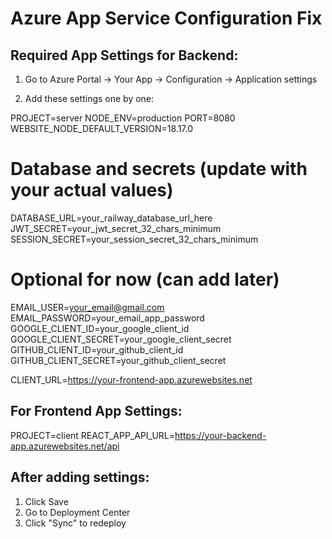 # Azure App Service Configuration Fix

## Required App Settings for Backend:

1. Go to Azure Portal → Your App → Configuration → Application settings

2. Add these settings one by one:

PROJECT=server
NODE_ENV=production
PORT=8080
WEBSITE_NODE_DEFAULT_VERSION=18.17.0

# Database and secrets (update with your actual values)
DATABASE_URL=your_railway_database_url_here
JWT_SECRET=your_jwt_secret_32_chars_minimum
SESSION_SECRET=your_session_secret_32_chars_minimum

# Optional for now (can add later)
EMAIL_USER=your_email@gmail.com
EMAIL_PASSWORD=your_email_app_password
GOOGLE_CLIENT_ID=your_google_client_id
GOOGLE_CLIENT_SECRET=your_google_client_secret
GITHUB_CLIENT_ID=your_github_client_id  
GITHUB_CLIENT_SECRET=your_github_client_secret

CLIENT_URL=https://your-frontend-app.azurewebsites.net

## For Frontend App Settings:

PROJECT=client
REACT_APP_API_URL=https://your-backend-app.azurewebsites.net/api

## After adding settings:
1. Click Save
2. Go to Deployment Center
3. Click "Sync" to redeploy
